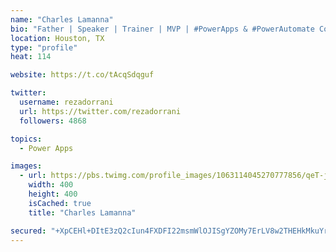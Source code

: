 ```yaml
---
name: "Charles Lamanna"
bio: "Father | Speaker | Trainer | MVP | #PowerApps & #PowerAutomate Community Super User | YouTuber Right-pointing triangle http://youtube.com/c/rezadorrani | Learn - Share - Clockwise rightwards and leftwards open circle arrows"
location: Houston, TX
type: "profile"
heat: 114

website: https://t.co/tAcqSdqguf

twitter:
  username: rezadorrani
  url: https://twitter.com/rezadorrani
  followers: 4868

topics:
  - Power Apps

images:
  - url: https://pbs.twimg.com/profile_images/1063114045270777856/qeT-jpWr_400x400.jpg
    width: 400
    height: 400
    isCached: true
    title: "Charles Lamanna"

secured: "+XpCEHl+DItE3zQ2cIun4FXDFI22msmWlOJISgYZOMy7ErLV8w2THEHkMkuYrGR0xm6EaAKYAgc9h1+r4muK5TiYWe6XFuV6IZriV6jVA2vbfxNlGwUqPaRS2Ps9tMJ422SyKwcl324Nn+Y67VDpBK6pnG3EGGwFses41HAAMxFM/bRU7CDiOfnQgIVKw9sJ6NF3AF7ewrHixn6d//Oc6fjEOG54xmUyWg2IcNBPn8losx5b3B55fhkGzQd03omoBX4lCL8d9xeCoVUG76Jyi+FKMfzAk5C1vIrmahkZm6qGN6Io++ER1czJwYyXztTJbCGC9/rFNXuxpijrZR/auiW9uKoG8t9GwHoQaDwsO1iKDqvKXBMHQl4qQLJStn+MrVssHdWNfsFigxZxJLYl9526rnIxmcE8EpLN8qA9MPk=;KSV8yO+CLrPALHsBaUAS4w=="
---
```


